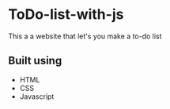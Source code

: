 # ToDo-list-with-js
This a a website that let's you make a to-do list

## Built using
- HTML
- CSS
- Javascript
